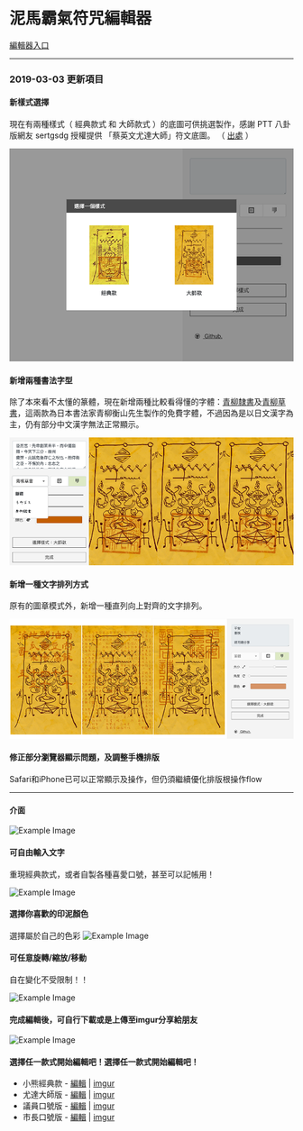 # 泥馬霸氣符咒編輯器
[編輯器入口](https://zack0711.github.io/nimapachi-rune-paper-editor/ "Entry Link")

***
### 2019-03-03 更新項目
#### 新樣式選擇
現在有兩種樣式（ 經典款式 和 大師款式 ）的底圖可供挑選製作，感謝 PTT 八卦版網友 sertgsdg 授權提供 「蔡英文尤達大師」符文底圖。 （ [出處](https://www.ptt.cc/bbs/Gossiping/M.1550992983.A.43F.html?fbclid=IwAR38klFjepCm46VwAcMnDEm3wsaUmdJdAYUXX3a0hleRfB3jDg7QbHwiToY "Reference Link") ）

![Example Image](/images/example-5.png "Example Image")

#### 新增兩種書法字型
除了本來看不太懂的篆體，現在新增兩種比較看得懂的字體：[青柳隸書](https://opentype.jp/aoyagireisho.htm)及[青柳草書](https://opentype.jp/kouzansousho.htm)，這兩款為日本書法家青柳衡山先生製作的免費字體，不過因為是以日文漢字為主，仍有部分中文漢字無法正常顯示。

![Example Image](/images/example-6.png "Example Image")

#### 新增一種文字排列方式
原有的圖章模式外，新增一種直列向上對齊的文字排列。

![Example Image](/images/example-7.png "Example Image")

#### 修正部分瀏覽器顯示問題，及調整手機排版
Safari和iPhone已可以正常顯示及操作，但仍須繼續優化排版根操作flow

***

#### 介面

![Example Image](/images/example-0.png "Example Image")

#### 可自由輸入文字
重現經典款式，或者自製各種喜愛口號，甚至可以記帳用！

![Example Image](/images/example-1.png "Example Image")

#### 選擇你喜歡的印泥顏色
選擇屬於自己的色彩
![Example Image](/images/example-2.png "Example Image")

#### 可任意旋轉/縮放/移動
自在變化不受限制！！

![Example Image](/images/example-3.png "Example Image")

#### 完成編輯後，可自行下載或是上傳至imgur分享給朋友
![Example Image](/images/example-4.jpg "Example Image")

#### 選擇任一款式開始編輯吧！選擇任一款式開始編輯吧！
+ 小熊經典款 - [編輯](https://ppt.cc/f5tfhx "Edit Link") | [imgur](https://i.imgur.com/AByfXaP.jpg "imgur Link")
+ 尤達大師版 - [編輯](https://ppt.cc/felA9x "Edit Link") | [imgur](https://i.imgur.com/uTcpu2X.jpg "imgur Link")
+ 議員口號版 - [編輯](https://ppt.cc/fouZFx "Edit Link") | [imgur](https://i.imgur.com/B67j128.jpg "imgur Link")
+ 市長口號版 - [編輯](https://ppt.cc/fyUeqx "Edit Link") | [imgur](https://i.imgur.com/DlQNEXl.jpg "imgur Link")
